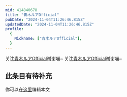 ```yaml
---
mid: 414840678
title: "青木ルアOfficial"
pubDate: "2024-11-04T11:26:46.815Z"
updatedDate: "2024-11-04T11:26:46.815Z"
profile:
  {
    Nickname: ["青木ルアOfficial"],
  }
---
```


关注[青木ルアOfficial](https://space.bilibili.com/414840678)谢谢喵~ 关注[青木ルアOfficial](https://space.bilibili.com/414840678)谢谢喵~

## 此条目有待补充
你可以在[这里](https://github.com/Yuhanawa/VTuber.ICU/edit/master/src/content/v/青木ルアOfficial/index.md)编辑本文
